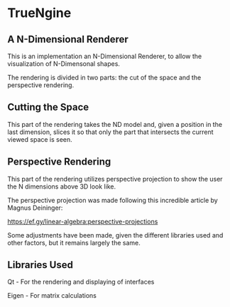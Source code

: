 # TrueNgine
## A N-Dimensional Renderer

This is an implementation an N-Dimensional Renderer, to allow the visualization of N-Dimensonal shapes.

The rendering is divided in two parts: the cut of the space and the perspective rendering.


## Cutting the Space
This part of the rendering takes the ND model and, given a position in the last dimension, slices it so that only the part that intersects the current viewed space is seen.

## Perspective Rendering
This part of the rendering utilizes perspective projection to show the user the N dimensions above 3D look like.

The perspective projection was made following this incredible article by Magnus Deininger:

https://ef.gy/linear-algebra:perspective-projections

Some adjustments have been made, given the different libraries used and other factors, but it remains largely the same.

## Libraries Used

Qt - For the rendering and displaying of interfaces

Eigen - For matrix calculations